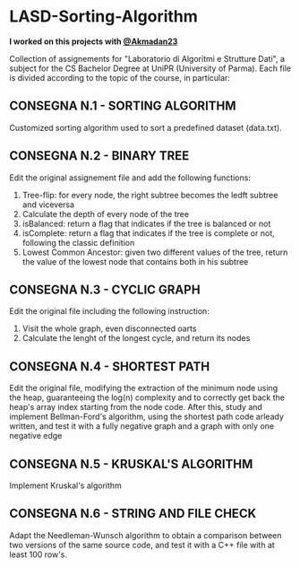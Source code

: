 # LASD-Sorting-Algorithm
**I worked on this projects with [@Akmadan23](https://github.com/Akmadan23)**

Collection of assignements for "Laboratorio di Algoritmi e Strutture Dati", a subject for the CS Bachelor Degree at UniPR (University of Parma).
Each file is divided according to the topic of the course, in particular:

## CONSEGNA N.1 - SORTING ALGORITHM
Customized sorting algorithm used to sort a predefined dataset (data.txt).

## CONSEGNA N.2 - BINARY TREE
Edit the original assignement file and add the following functions:
  1) Tree-flip: for every node, the right subtree becomes the ledft subtree and viceversa
  2) Calculate the depth of every node of the tree
  3) isBalanced: return a flag that indicates if the tree is balanced or not
  4) isComplete: return a flag that indicates if the tree is complete or not, following the classic definition
  5) Lowest Common Ancestor: given two different values of the tree, return the value of the lowest node that contains both in his subtree

## CONSEGNA N.3 - CYCLIC GRAPH
Edit the original file including the following instruction:
  1) Visit the whole graph, even disconnected oarts
  2) Calculate the lenght of the longest cycle, and return its nodes

## CONSEGNA N.4 - SHORTEST PATH
Edit the original file, modifying the extraction of the minimum node using the heap, guaranteeing the log(n) complexity
and to correctly get back the heap's array index starting from the node code.
After this, study and implement Bellman-Ford's algorithm, using the shortest path code arleady written,
and test it with a fully negative graph and a graph with only one negative edge

## CONSEGNA N.5 - KRUSKAL'S ALGORITHM
Implement Kruskal's algorithm

## CONSEGNA N.6 - STRING AND FILE CHECK
Adapt the Needleman-Wunsch algorithm to obtain a comparison between two versions of the same source code, and test it
with a C++ file with at least 100 row's.
